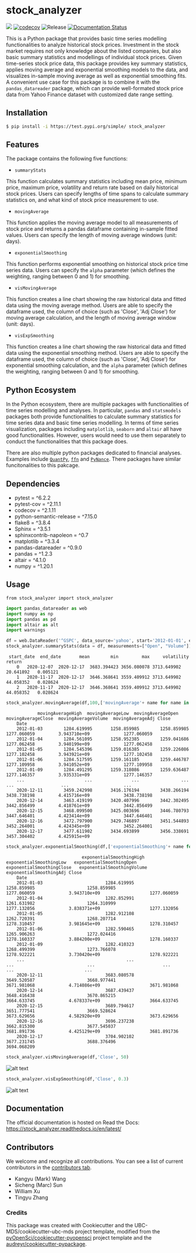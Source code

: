 # stock_analyzer

![](https://github.com/UBC-MDS/stock_analyzer/workflows/build/badge.svg) [![codecov](https://codecov.io/gh/UBC-MDS/stock_analyzer/branch/main/graph/badge.svg)](https://codecov.io/gh/UBC-MDS/stock_analyzer) ![Release](https://github.com/UBC-MDS/stock_analyzer/workflows/Release/badge.svg) [![Documentation Status](https://readthedocs.org/projects/stock_analyzer/badge/?version=latest)](https://stock_analyzer.readthedocs.io/en/latest/?badge=latest)

This is a Python package that provides basic time series modelling functionalities to analyze historical stock prices. Investment in the stock market requires not only knowledge about the listed companies, but also basic summary statistics and modellings of individual stock prices. Given time-series stock price data, this package provides key summary statistics, applies moving average and exponential smoothing models to the data, and visualizes in-sample moving average as well as exponential smoothing fits. A convenient use case for this package is to combine it with the `pandas_datareader` package, which can provide well-formated stock price data from Yahoo Finance dataset with customized date range setting.

## Installation

```bash
$ pip install -i https://test.pypi.org/simple/ stock_analyzer
```

## Features

The package contains the following five functions:

- `summaryStats`

This function calculates summary statistics including mean price, minimum price, maximum price, volatility and return rate based on daily historical stock prices.
Users can specify lengths of time spans to calculate summary statistics on, and what kind of stock price measurement to use.

- `movingAverage`

This function applies the moving average model to all measurements of stock price and returns a pandas dataframe containing in-sample fitted values. Users can specify the length of moving average windows (unit: days).

- `exponentialSmoothing`

This function performs exponential smoothing on historical stock price time series data. Users can specify the `alpha` parameter (which defines the weighting, ranging between 0 and 1) for smoothing.

- `visMovingAverage`

This function creates a line chart showing the raw historical data and fitted data using the moving average method. Users are able to specify the dataframe used, the column of choice (such as 'Close', 'Adj Close') for moving average calculation, and the length of moving average window (unit: days).

- `visExpSmoothing`

This function creates a line chart showing the raw historical data and fitted data using the exponential smoothing method. Users are able to specify the dataframe used, the column of choice (such as 'Close', 'Adj Close') for exponential smoothing calculation, and the `alpha` parameter (which defines the weighting, ranging between 0 and 1) for smoothing.

## Python Ecosystem

In the Python ecosystem, there are multiple packages with functionalities of time series modelling and analyses. In particular, `pandas` and `statsmodels` packages both provide functionalities to calculate summary statistics for time series data and basic time series modelling. In terms of time series visualization, packages including `matplotlib`, `seaborn` and `altair` all have good functionalities. However, users would need to use them separately to conduct the functionalities that this package does.

There are also multiple python packages dedicated to financial analyses. Examples include [`QuantPy`](https://github.com/jsmidt/QuantPy), [`ffn`](https://github.com/pmorissette/ffn) and [`PyNance`](http://pynance.net/). There packages have similar funcitonalities to this pakcage.

## Dependencies

- pytest = \^6.2.2
- pytest-cov = \^2.11.1
- codecov = \^2.1.11
- python-semantic-release = \^7.15.0
- flake8 = \^3.8.4
- Sphinx = \^3.5.1
- sphinxcontrib-napoleon = \^0.7
- matplotlib = \^3.3.4
- pandas-datareader = \^0.9.0
- pandas = \^1.2.3
- altair = \^4.1.0
- numpy = \^1.20.1

## Usage

`from stock_analyzer import stock_analyzer` 
```Python
import pandas_datareader as web
import numpy as np
import pandas as pd
import altair as alt
import warnings
```

```Python
df = web.DataReader('^GSPC', data_source='yahoo', start='2012-01-01', end='2020-12-17')
stock_analyzer.summaryStats(data = df, measurements=["Open", "Volume"])
```

```
 start_date	 end_date	    mean	    min	        max	    volatility	 return
    0	2020-12-07	2020-12-17	3683.394423	3656.080078	3713.649902	20.641892	0.005121
    1	2020-11-17	2020-12-17	3646.368641	3559.409912	3713.649902	44.058352	0.028624
    2	2020-11-17	2020-12-17	3646.368641	3559.409912	3713.649902	44.058352	0.028624
```

```Python
stock_analyzer.movingAverage(df,100,['movingAverage'+ name for name in df.columns])
```

```
            movingAverageHigh  movingAverageLow  movingAverageOpen  movingAverageClose  movingAverageVolume  movingAverageAdj Close
    Date
    2012-01-03        1284.619995       1258.859985        1258.859985         1277.060059         3.943710e+09             1277.060059
    2012-01-04        1284.561095       1258.952385        1259.041686         1277.062458         3.940199e+09             1277.062458
    2012-01-05        1284.545396       1259.016385        1259.226086         1277.102458         3.943921e+09             1277.102458
    2012-01-06        1284.517595       1259.161185        1259.446787         1277.109958         3.941052e+09             1277.109958
    2012-01-09        1284.491295       1259.318086        1259.636487         1277.146357         3.935331e+09             1277.146357
    ...                       ...               ...                ...                 ...                  ...                     ...
    2020-12-11        3459.242998       3416.176194        3438.266194         3438.738198         4.415716e+09             3438.738198
    2020-12-14        3463.419199       3420.407996        3442.302495         3442.856499         4.418761e+09             3442.856499
    2020-12-15        3468.099500       3425.003696        3446.780793         3447.646401         4.423414e+09             3447.646401
    2020-12-16        3472.797900       3429.746897        3451.544893         3452.264001         4.424345e+09             3452.264001
    2020-12-17        3477.611902       3434.693899        3456.338691         3457.304402         4.425915e+09 
```
```Python
stock_analyzer.exponentialSmoothing(df,['exponentialSmoothing'+ name for name in df.columns])
```

```
                             exponentialSmoothingHigh exponentialSmoothingLow	exponentialSmoothingOpen	exponentialSmoothingClose	exponentialSmoothingVolume	exponentialSmoothingAdj Close
    Date						
    2012-01-03	                      1284.619995	         1258.859985	                1258.859985	                 1277.060059	         3.943710e+09	                1277.060059
    2012-01-04	                      1282.852991	         1261.631982	                1264.310999	                 1277.132056	         3.838371e+09	                1277.132056
    2012-01-05	                      1282.912108	         1262.720391	                1268.207714	                 1278.310457	         3.981645e+09	                1278.310457
    2012-01-06	                      1282.590465	         1265.906263	                1272.024416	                 1278.160337	         3.884200e+09	                1278.160337
    2012-01-09	                      1282.410323	         1268.499399	                1273.766078	                 1278.922221	         3.730420e+09	                1278.922221
    ...	                                      ...	                 ...	                        ...	                         ...	                  ...	                        ...
    2020-12-11	                      3683.080578	         3649.520587	                3668.977441	                 3671.981068	         4.714086e+09	                3671.981068
    2020-12-14	                      3687.439437	         3648.416438	                3670.865215	                 3664.633745	         4.678337e+09	                3664.633745
    2020-12-15	                      3689.794617	         3651.777541	                3669.528624	                 3673.629656	         4.582920e+09	                3673.629656
    2020-12-16	                      3696.237238	         3662.815300	                3677.545037	                 3681.891736	         4.425129e+09	                3681.891736
    2020-12-17	                      3704.902102	         3677.231745	                3688.376496	                 3694.068209

```


```Python
stock_analyzer.visMovingAverage(df,'Close', 50)
```
![alt text](visMovingAverage.png)

```Python
stock_analyzer.visExpSmoothing(df,'Close', 0.3)
```
![alt text](visExpSmoothing.png)

## Documentation

The official documentation is hosted on Read the Docs: https://stock_analyzer.readthedocs.io/en/latest/

## Contributors

We welcome and recognize all contributions. You can see a list of current contributors in the [contributors tab](https://github.com/UBC-MDS/stock_analyzer/graphs/contributors).

- Kangyu (Mark) Wang 
- Sicheng (Marc) Sun
- William Xu 
- Tingyu Zhang

### Credits

This package was created with Cookiecutter and the UBC-MDS/cookiecutter-ubc-mds project template, modified from the [pyOpenSci/cookiecutter-pyopensci](https://github.com/pyOpenSci/cookiecutter-pyopensci) project template and the [audreyr/cookiecutter-pypackage](https://github.com/audreyr/cookiecutter-pypackage).
